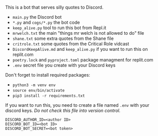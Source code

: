 This is a bot that serves silly quotes to Discord.

+ `main.py` the Discord bot
+ `*.py` and `cogs/*.py` the bot code
+ `keep_alive.py` tool to run this bot from Repl.it
+ `mrwelch.txt` the main "things mr welch is not allowed to do" file
+ `shane.txt` some extra quotes from the Shane file
+ `critrole.txt` some quotes from the Critical Role vidcast
+ `DiscordKeepAlive.md` and `keep_alive.py` if you want to run this on replit.com
+ `poetry.lock` and `pyproject.toml` package managment for replit.com
+ `.env` secret file you create with your Discord keys

Don't forget to install required packages:

+ `python3 -m venv env`
+ `source env/bin/activate`
+ `pip3 install -r requirements.txt`

If you want to run this, you need to create a file named `.env` with your discord keys. *Do not check this file into version control.*

```
DISCORD_AUTHOR_ID=<author ID>
DISCORD_BOT_ID=<bot ID>
DISCORD_BOT_SECRET=<bot token>
```
